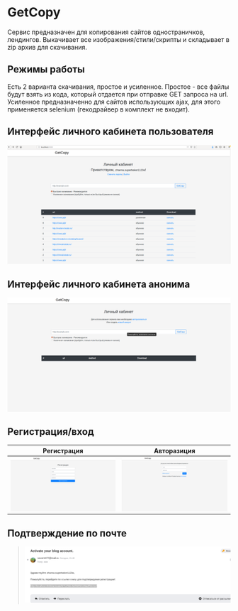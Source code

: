 # GetCopy

Сервис предназначен для копирования сайтов одностраничков, лендингов.
Выкачивает все изображения/стили/скрипты и складывает в zip архив для скачивания.

## Режимы работы

Есть 2 варианта скачивания, простое и усиленное. 
Простое - все файлы будут взять из кода, который отдается при отправке GET запроса на url.
Усиленное предназначенно для сайтов использующих ajax, для этого применяется selenium (гекодрайвер в комплект не входит).

## Интерфейс личного кабинета пользователя

![Screenshot](markdown_img/интерфейс.png "Screenshot")

## Интерфейс личного кабинета анонима

![Screenshot](markdown_img/аноним.png "Screenshot")

## Регистрация/вход

 Регистрация|Авторазиция
:-------------------------:|:-------------------------:
![Screenshot](markdown_img/Регистрация.png "Screenshot") | ![Screenshot](markdown_img/авторизация.png "Screenshot")

## Подтверждение по почте
> ![Screenshot](markdown_img/подтверждение.png "Screenshot")

